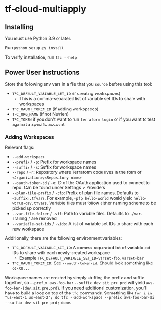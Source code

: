 # tf-cloud-multiapply

## Installing

You must use Python 3.9 or later.

Run `python setup.py install`

To verify installation, run `tfc --help`


## Power User Instructions

Store the following env vars in a file that you `source` before using this tool:
- `TFC_DEFAULT_VARIABLE_SET_ID` (if creating workspaces)
    - This is a comma-separated list of variable set IDs to share with workspaces
- `TFC_OAUTH_TOKEN_ID` (if adding workspaces)
- `TFC_ORG_NAME` (if not Nutrien)
- `TFC_TOKEN` if you don't want to run `terraform login` or if you want to test against a specific account

### Adding Workspaces

Relevant flags:

- `--add-workspace`
- `--prefix` / `-p`: Prefix for workspace names
- `--suffix` / `-s`: Suffix for workspace names
- `--repo` / `-r`: Repository where Terraform code lives in the form of `<Organization>/<Repository name>`
- `--oauth-token-id` / `-o`: ID of the OAuth application used to connect to repo. Can be found under Settings > Providers
- `--plan-file-prefix` / `-pfp`: Prefix of plan file names. Defaults to `<suffix>.tfvars`. For example, `-pfp hello-world` would yield `hello-world-dev.tfvars`. Variable files must follow either naming scheme to be picked up correctly
- `--var-file-folder` / `-vff`: Path to variable files. Defaults to `./var`. Trailing `/` are removed
- `--variable-set-ids` / `-vids`: A list of variable set IDs to share with each new workspace


Additionally, there are the following environment variables:
- `TFC_DEFAULT_VARIABLE_SET_ID`: A comma-separated list of variable set IDs to share with each newly-created workspace
    - Example `TFC_DEFAULT_VARIABLE_SET_ID=varset-foo,varset-bar`
- `TFC_OAUTH_TOKEN_ID`: See `--oauth-token-id`. Should look something like `ot-XU...`


Workspace names are created by simply stuffing the prefix and suffix together, so `--prefix aws-foo-bar` `--suffix dev sit pre prd` will yield `aws-foo-bar-{dev,sit,pre,prd}`. If you need additional customization, you'll have to build a loop on top of the `tfc` commands. Something like `for i in "us-east-1 us-east-2"; do tfc --add-workspace --prefix aws-foo-bar-$i --suffix dev sit pre prd; done`.

